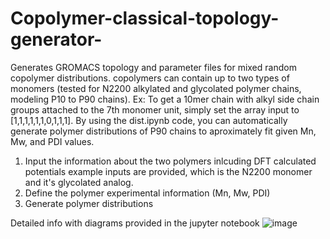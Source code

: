 # Copolymer-classical-topology-generator-
Generates GROMACS topology and parameter files for mixed random copolymer distributions. copolymers can contain up to two types of monomers (tested for N2200 alkylated and glycolated polymer chains, modeling P10 to P90 chains). Ex: To get a 10mer chain with alkyl side chain groups attached to the 7th monomer unit, simply set the array input to  [1,1,1,1,1,1,0,1,1,1]. By using the dist.ipynb code, you can automatically generate polymer distributions of P90 chains to aproximately fit given Mn, Mw, and PDI values.  

1. Input the information about the two polymers inlcuding DFT calculated potentials
   example inputs are provided, which is the N2200 monomer and it's glycolated analog.
3. Define the polymer experimental information (Mn, Mw, PDI)
4. Generate polymer distributions

Detailed info with diagrams provided in the jupyter notebook 
![image](https://github.com/user-attachments/assets/91fcdae2-6ff3-41cf-a2e2-92b5c36f1b28)

